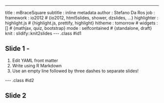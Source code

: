 ---
title       : mBraceSquare
subtitle    : inline metadata
author      : Stefano Da Ros
job         : 
framework   : io2012        # {io2012, html5slides, shower, dzslides, ...}
highlighter : highlight.js  # {highlight.js, prettify, highlight}
hitheme     : tomorrow      # 
widgets     : []            # {mathjax, quiz, bootstrap}
mode        : selfcontained # {standalone, draft}
knit        : slidify::knit2slides
--- .class #id1

## Slide 1 - 

1. Edit YAML front matter
2. Write using R Markdown
3. Use an empty line followed by three dashes to separate slides!

--- .class #id2

## Slide 2




